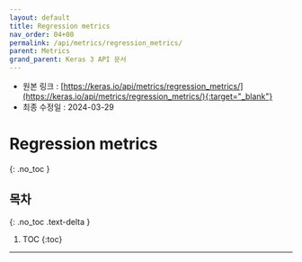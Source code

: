 ```yaml
---
layout: default
title: Regression metrics
nav_order: 04+00
permalink: /api/metrics/regression_metrics/
parent: Metrics
grand_parent: Keras 3 API 문서
---
```


* 원본 링크 : [https://keras.io/api/metrics/regression_metrics/](https://keras.io/api/metrics/regression_metrics/){:target="_blank"}
* 최종 수정일 : 2024-03-29

# Regression metrics
{: .no_toc }

## 목차
{: .no_toc .text-delta }

1. TOC
{:toc}

---
